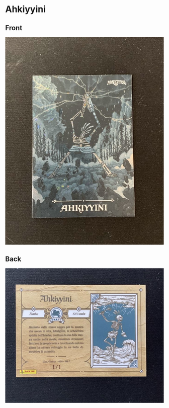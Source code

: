 # Ahkiyyini
 ## Front
 ![](../images/ahkiyyini-front.jpg)
 ## Back
 ![](../images/ahkiyyini-back.jpg)